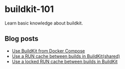# buildkit-101

Learn basic knowledge about buildkit.

## Blog posts

- [Use BuildKit from Docker Compose](https://yuki-nakamura.com/2024/01/20/use-buildkit-from-docker-compose/)
- [Use a RUN cache between builds in BuildKit(shared)](https://yuki-nakamura.com/2024/02/04/use-a-run-cache-between-builds-in-buildkit/)
- [Use a locked RUN cache between builds in BuildKit](https://yuki-nakamura.com/2024/03/08/use-a-locked-run-cache-between-builds-in-buildkit/)